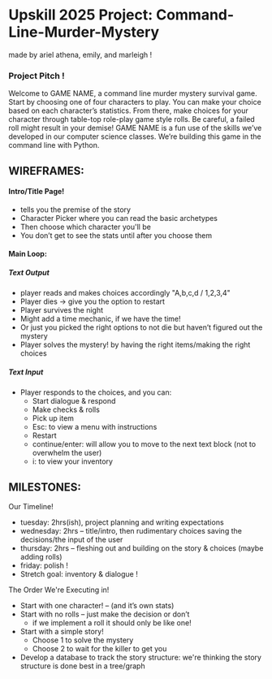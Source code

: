 # Upskill 2025 Project: Command-Line-Murder-Mystery
made by ariel athena, emily, and marleigh !
### Project Pitch !
Welcome to GAME NAME, a command line murder mystery survival game. Start by choosing one of four characters to play. You can make your choice based on each character’s statistics. From there, make choices for your character through table-top role-play game style rolls. Be careful, a failed roll might result in your demise! GAME NAME is a fun use of the skills we’ve developed in our computer science classes. We’re building this game in the command line with Python. 

## WIREFRAMES:

#### Intro/Title Page! 
* tells you the premise of the story
* Character Picker where you can read the basic archetypes
* Then choose which character you'll be
* You don’t get to see the stats until after you choose them
#### Main Loop:
##### Text Output
* player reads and makes choices accordingly "A,b,c,d / 1,2,3,4"
* Player dies → give you the option to restart
* Player survives the night
* Might add a time mechanic, if we have the time!
* Or just you picked the right options to not die but haven’t figured out the mystery
* Player solves the mystery! by having the right items/making the right choices
##### Text Input
* Player responds to the choices, and you can:
    * Start dialogue & respond
    * Make checks & rolls
    * Pick up item
    * Esc: to view a menu with instructions
    * Restart
    * continue/enter: will allow you to move to the next text block (not to overwhelm the user)
    * i: to view your inventory

## MILESTONES:
Our Timeline!
* tuesday: 2hrs(ish), project planning and writing expectations
* wednesday: 2hrs – title/intro, then rudimentary choices saving the decisions/the input of the user
* thursday: 2hrs – fleshing out and building on the story & choices (maybe adding rolls)
* friday: polish !
* Stretch goal: inventory & dialogue !

The Order We're Executing in!
* Start with one character! – (and it’s own stats)
* Start with no rolls – just make the decision or don’t
    * if we implement a roll it should only be like one!
* Start with a simple story!
    * Choose 1 to solve the mystery
    * Choose 2 to wait for the killer to get you
* Develop a database to track the story structure: we're thinking the story structure is done best in a tree/graph



